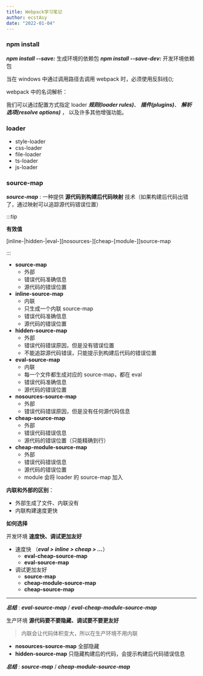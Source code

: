 ```yaml
---
title: Webpack学习笔记
author: ecstAsy
date: "2022-01-04"
---
```


### npm install

**_npm install --save:_** 生成环境的依赖包
**_npm install --save-dev:_** 开发环境依赖包

当在 windows 中通过调用路径去调用 webpack 时，必须使用反斜线();

webpack 中的名词解析：

我们可以通过配置方式指定 loader
**_规则(loader rules)_**、
**_插件(plugins)_**、
**_解析选项(resolve options)_** ，
以及许多其他增强功能。

### **loader**

- style-loader
- css-loader
- file-loader
- ts-loader
- js-loader

### **source-map**

**_source-map_** : 一种提供 **源代码到构建后代码映射** 技术（如果构建后代码出错了，通过映射可以追踪源代码错误位置）

:::tip

**有效值**

[inline-|hidden-|eval-][nosources-][cheap-[module-]]source-map

:::

- **source-map**
  - 外部
  - 错误代码准确信息
  - 源代码的错误位置
- **inline-source-map**
  - 内联
  - 只生成一个内联 source-map
  - 错误代码准确信息
  - 源代码的错误位置
- **hidden-source-map**
  - 外部
  - 错误代码错误原因，但是没有错误位置
  - 不能追踪源代码错误，只能提示到构建后代码的错误位置
- **eval-source-map**
  - 内联
  - 每一个文件都生成对应的 source-map，都在 eval
  - 错误代码准确信息
  - 源代码的错误位置
- **nosources-source-map**
  - 外部
  - 错误代码错误原因，但是没有任何源代码信息
- **cheap-source-map**
  - 外部
  - 错误代码错误信息
  - 源代码的错误位置（只能精确到行）
- **cheap-module-source-map**
  - 外部
  - 错误代码错误信息
  - 源代码的错误位置
  - module 会将 loader 的 source-map 加入

**内联和外部的区别**：

- 外部生成了文件、内联没有
- 内联构建速度更快

**如何选择**

开发环境 **速度快、调试更加友好**

- 速度快 （**_eval > inline > cheap > ..._**）
  - **eval-cheap-source-map**
  - **eval-source-map**
- 调试更加友好
  - **source-map**
  - **cheap-module-source-map**
  - **cheap-source-map**

---

**_总结_** : **_eval-source-map_** / **_eval-cheap-module-source-map_**

生产环境 **源代码要不要隐藏、调试要不要更友好**

> 内联会让代码体积变大，所以在生产环境不用内联

- **nosources-source-map** 全部隐藏
- **hidden-source-map** 只隐藏构建后的代码，会提示构建后代码错误信息

**_总结_** : **_source-map_** / **_cheap-module-source-map_**
